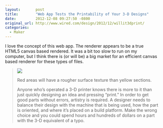 ```yaml
---
layout:       post
title:        "Web App Tests the Printability of Your 3-D Designs"
date:         2012-12-08 09:27:50 -0800
original_url: http://www.wired.com/design/2012/12/willit3dprint/
categories:
  - Maker
---
```


I love the concept of this web app. The renderer appears to be a true HTML5 canvas based rendered. It was a bit too slow to run on my computer, but I think there is (or will be) a big market for an efficient canvas based renderer for these types of files.

 >   [![](/attachments/8e860fa6374a921c8d6d43aae7fd7ea0/image.png)](http://www.wired.com/design/2012/12/willit3dprint/willit3dprint-dot-com-dragon-head-wired-design/) 
 > 
 > Red areas will have a rougher surface texture than yellow sections.
 > 
 >  
 > 
 > Anyone who’s operated a 3-D printer knows there is more to it than just quickly designing an idea and pressing “print.” In order to get good parts without errors, artistry is required. A designer needs to balance their design with the machine that is being used, how the part is oriented, and where it’s placed on a build platform. Make the wrong choice and you could spend hours and hundreds of dollars on a part with the 3-D equivalent of a typo.
 > 
 > 

